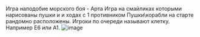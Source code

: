 Игра наподобие морского боя - Арта
Игра на смайликах которыми нарисованы пушки и  и ходах с 1 противником
Пушки\корабли на старте рандомно расположены.
Игроки по очереди называют клетку. Например Е6 или A1.
![image](https://github.com/SlavicFun/SeaBattle/assets/40799047/9917cdfb-c950-4776-aa04-3f2a4db94849)
